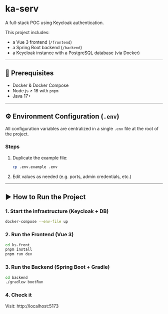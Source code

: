 # ka-serv

A full-stack POC using Keycloak authentication.

This project includes:

- a Vue 3 frontend (`/frontend`)
- a Spring Boot backend (`/backend`)
- a Keycloak instance with a PostgreSQL database (via Docker)

---

## 🔧 Prerequisites

- Docker & Docker Compose
- Node.js ≥ 18 with `pnpm`
- Java 17+

---

## ⚙️ Environment Configuration (`.env`)

All configuration variables are centralized in a single `.env` file at the root of the project.

### Steps

1. Duplicate the example file:

   ```bash
   cp .env.example .env

   ```

2. Edit values as needed (e.g. ports, admin credentials, etc.)

---

## ▶️ How to Run the Project

### 1. Start the infrastructure (Keycloak + DB)

```bash
docker-compose --env-file up
```

### 2. Run the Frontend (Vue 3)

```bash
cd ks-front
pnpm install
pnpm run dev
```

### 3. Run the Backend (Spring Boot + Gradle)

```bash
cd backend
./gradlew bootRun
```

### 4. Check it

Visit: http://localhost:5173
